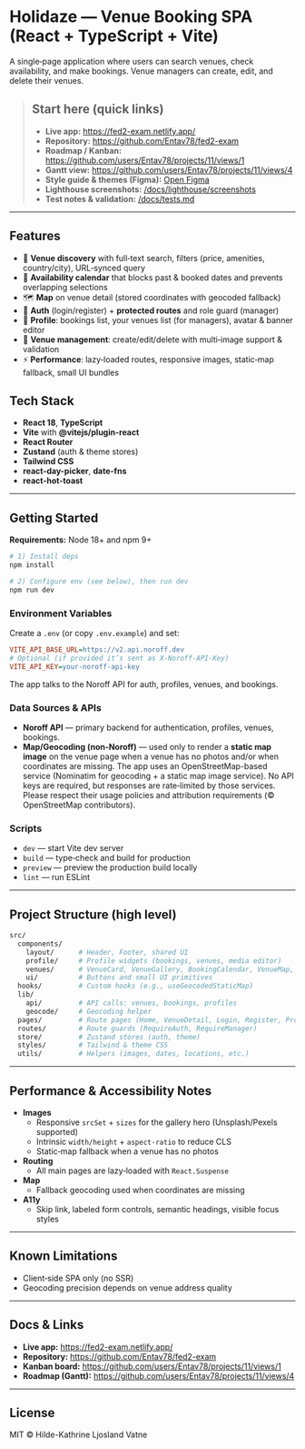 # Holidaze — Venue Booking SPA (React + TypeScript + Vite)

A single‑page application where users can search venues, check availability, and make bookings. Venue managers can create, edit, and delete their venues.

> ## Start here (quick links)
>
> - **Live app:** https://fed2-exam.netlify.app/
> - **Repository:** https://github.com/Entav78/fed2-exam
> - **Roadmap / Kanban:** https://github.com/users/Entav78/projects/11/views/1
> - **Gantt view:** https://github.com/users/Entav78/projects/11/views/4
> - **Style guide & themes (Figma):** [Open Figma](https://www.figma.com/design/iRcaeQrJ3V5TKl907pfhnc/Holidaze?node-id=0-1&t=eojYcXL8BnztbXTU-1)
> - **Lighthouse screenshots:** [/docs/lighthouse/screenshots](./docs/lighthouse/screenshots)
> - **Test notes & validation:** [/docs/tests.md](./docs/tests.md)

---

## Features

- 🔎 **Venue discovery** with full‑text search, filters (price, amenities, country/city), URL‑synced query
- 📅 **Availability calendar** that blocks past & booked dates and prevents overlapping selections
- 🗺️ **Map** on venue detail (stored coordinates with geocoded fallback)
- 🔐 **Auth** (login/register) + **protected routes** and role guard (manager)
- 👤 **Profile**: bookings list, your venues list (for managers), avatar & banner editor
- 🏢 **Venue management**: create/edit/delete with multi‑image support & validation
- ⚡ **Performance**: lazy‑loaded routes, responsive images, static‑map fallback, small UI bundles

## Tech Stack

- **React 18**, **TypeScript**
- **Vite** with **@vitejs/plugin-react**
- **React Router**
- **Zustand** (auth & theme stores)
- **Tailwind CSS**
- **react-day-picker**, **date-fns**
- **react-hot-toast**

---

## Getting Started

**Requirements:** Node 18+ and npm 9+

```bash
# 1) Install deps
npm install

# 2) Configure env (see below), then run dev
npm run dev
```

### Environment Variables

Create a `.env` (or copy `.env.example`) and set:

```ini
VITE_API_BASE_URL=https://v2.api.noroff.dev
# Optional (if provided it’s sent as X-Noroff-API-Key)
VITE_API_KEY=your-noroff-api-key
```

The app talks to the Noroff API for auth, profiles, venues, and bookings.

### Data Sources & APIs

- **Noroff API** — primary backend for authentication, profiles, venues, bookings.
- **Map/Geocoding (non‑Noroff)** — used only to render a **static map image** on the venue page
  when a venue has no photos and/or when coordinates are missing. The app uses
  an OpenStreetMap-based service (Nominatim for geocoding + a static map image service).
  No API keys are required, but responses are rate‑limited by those services. Please
  respect their usage policies and attribution requirements (© OpenStreetMap contributors).

### Scripts

- `dev` — start Vite dev server
- `build` — type‑check and build for production
- `preview` — preview the production build locally
- `lint` — run ESLint

---

## Project Structure (high level)

```bash
src/
  components/
    layout/      # Header, Footer, shared UI
    profile/     # Profile widgets (bookings, venues, media editor)
    venues/      # VenueCard, VenueGallery, BookingCalendar, VenueMap, etc.
    ui/          # Buttons and small UI primitives
  hooks/         # Custom hooks (e.g., useGeocodedStaticMap)
  lib/
    api/         # API calls: venues, bookings, profiles
    geocode/     # Geocoding helper
  pages/         # Route pages (Home, VenueDetail, Login, Register, Profile, Manage)
  routes/        # Route guards (RequireAuth, RequireManager)
  store/         # Zustand stores (auth, theme)
  styles/        # Tailwind & theme CSS
  utils/         # Helpers (images, dates, locations, etc.)
```

---

## Performance & Accessibility Notes

- **Images**
  - Responsive `srcSet` + `sizes` for the gallery hero (Unsplash/Pexels supported)
  - Intrinsic `width/height` + `aspect-ratio` to reduce CLS
  - Static‑map fallback when a venue has no photos
- **Routing**
  - All main pages are lazy‑loaded with `React.Suspense`
- **Map**
  - Fallback geocoding used when coordinates are missing
- **A11y**
  - Skip link, labeled form controls, semantic headings, visible focus styles

---

## Known Limitations

- Client‑side SPA only (no SSR)
- Geocoding precision depends on venue address quality

---

## Docs & Links

- **Live app:** https://fed2-exam.netlify.app/
- **Repository:** https://github.com/Entav78/fed2-exam
- **Kanban board:** https://github.com/users/Entav78/projects/11/views/1
- **Roadmap (Gantt):** https://github.com/users/Entav78/projects/11/views/4

---

## License

MIT © Hilde-Kathrine Ljosland Vatne
